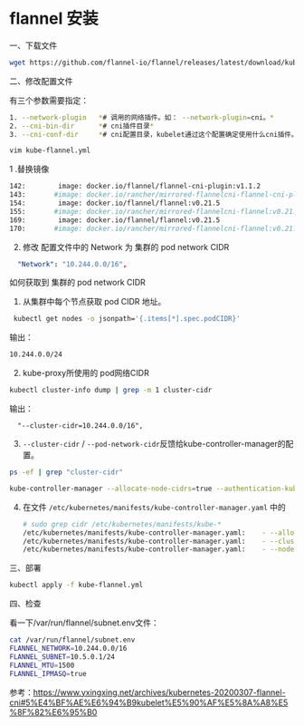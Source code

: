 # flannel 安装

一、下载文件

```sh
wget https://github.com/flannel-io/flannel/releases/latest/download/kube-flannel.yml
```

二、修改配置文件

有三个参数需要指定：

```sh
1. --network-plugin   *# 调用的网络插件。如： --network-plugin=cni。*
2. --cni-bin-dir      *# cni插件目录*
3. --cni-conf-dir     *# cni配置目录，kubelet通过这个配置确定使用什么cni插件。然后在--cni-bin-dir目录里查找需要的插件。*
```



```sh
vim kube-flannel.yml
```

1 .替换镜像

```sh
142:        image: docker.io/flannel/flannel-cni-plugin:v1.1.2
143:       #image: docker.io/rancher/mirrored-flannelcni-flannel-cni-plugin:v1.1.2
154:        image: docker.io/flannel/flannel:v0.21.5
155:       #image: docker.io/rancher/mirrored-flannelcni-flannel:v0.21.5
169:        image: docker.io/flannel/flannel:v0.21.5
170:       #image: docker.io/rancher/mirrored-flannelcni-flannel:v0.21.5
```

2. 修改  配置文件中的 Network 为 集群的 pod network CIDR

```yaml
  "Network": "10.244.0.0/16",  
```



如何获取到 集群的  pod network CIDR

1. 从集群中每个节点获取 pod CIDR 地址。

```sh
 kubectl get nodes -o jsonpath='{.items[*].spec.podCIDR}'
```

  输出：

```sh
10.244.0.0/24
```



2. kube-proxy所使用的 pod网络CIDR

```sh  
kubectl cluster-info dump | grep -m 1 cluster-cidr
```

   输出：

```
  "--cluster-cidr=10.244.0.0/16",
```

3.  `--cluster-cidr` / `--pod-network-cidr`反馈给kube-controller-manager的配置。

```sh
ps -ef | grep "cluster-cidr"
```

```sh
kube-controller-manager --allocate-node-cidrs=true --authentication-kubeconfig=/etc/kubernetes/controller-manager.conf --authorization-kubeconfig=/etc/kubernetes/controller-manager.conf --bind-address=127.0.0.1 --client-ca-file=/etc/kubernetes/pki/ca.crt --cluster-cidr=10.244.0.0/16 --cluster-name=kubernetes --cluster-signing-cert-file=/etc/kubernetes/pki/ca.crt --cluster-signing-key-file=/etc/kubernetes/pki/ca.key --controllers=*,bootstrapsigner,tokencleaner --kubeconfig=/etc/kubernetes/controller-manager.conf --leader-elect=true --requestheader-client-ca-file=/etc/kubernetes/pki/front-proxy-ca.crt --root-ca-file=/etc/kubernetes/pki/ca.crt --service-account-private-key-file=/etc/kubernetes/pki/sa.key --service-cluster-ip-range=10.96.0.0/12 --use-service-account-credentials=true
```

4. 在文件 `/etc/kubernetes/manifests/kube-controller-manager.yaml` 中的

   ```sh
   # sudo grep cidr /etc/kubernetes/manifests/kube-*
   /etc/kubernetes/manifests/kube-controller-manager.yaml:    - --allocate-node-cidrs=true
   /etc/kubernetes/manifests/kube-controller-manager.yaml:    - --cluster-cidr=192.168.0.0/16
   /etc/kubernetes/manifests/kube-controller-manager.yaml:    - --node-cidr-mask-size=24
   ```

   

三、部署

```sh
kubectl apply -f kube-flannel.yml
```

四、检查

看一下/var/run/flannel/subnet.env文件：

```sh
cat /var/run/flannel/subnet.env
FLANNEL_NETWORK=10.244.0.0/16
FLANNEL_SUBNET=10.5.0.1/24
FLANNEL_MTU=1500
FLANNEL_IPMASQ=true
```



参考：https://www.yxingxing.net/archives/kubernetes-20200307-flannel-cni#5%E4%BF%AE%E6%94%B9kubelet%E5%90%AF%E5%8A%A8%E5%8F%82%E6%95%B0
